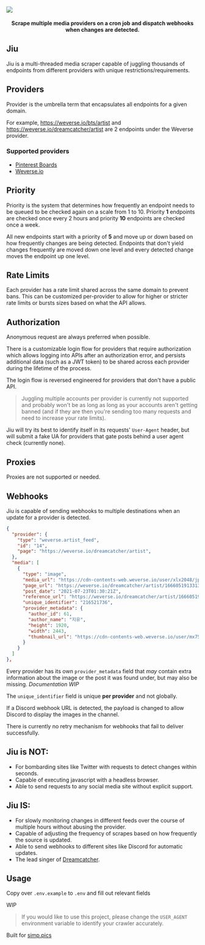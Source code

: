 
<h1>
  <img src="https://i.imgur.com/qVp1N9y.png">
</h1>

<p align="center">
  <b>Scrape multiple media providers on a cron job and dispatch webhooks when changes are detected.</b>
</p>

## Jiu
Jiu is a multi-threaded media scraper capable of juggling thousands of endpoints from different providers with unique restrictions/requirements.


## Providers

Provider is the umbrella term that encapsulates all endpoints for a given domain.

For example, https://weverse.io/bts/artist and https://weverse.io/dreamcatcher/artist are 2 endpoints under the Weverse provider.

### Supported providers

* [Pinterest Boards](https://www.pinterest.com/janairaoliveira314/handong)
* [Weverse.io](https://weverse.io/dreamcatcher/feed)


## Priority

Priority is the system that determines how frequently an endpoint needs to be queued to be checked again on a scale from 1 to 10.  Priority **1** endpoints are checked once every 2 hours and priority **10** endpoints are checked once a week.

All new endpoints start with a priority of **5** and move up or down based on how frequently changes are being detected. Endpoints that don't yield changes frequently are moved down one level and every detected change moves the endpoint up one level.

## Rate Limits
Each provider has a rate limit shared across the same domain to prevent bans. This can be customized per-provider to allow for higher or stricter rate limits or bursts sizes based on what the API allows.
## Authorization

Anonymous request are always preferred when possible.

There is a customizable login flow for providers that require authorization which allows logging into APIs after an authorization error, and persists additional data (such as a JWT token) to be shared across each provider during the lifetime of the process.

The login flow is reversed engineered for providers that don't have a public API.

> Juggling multiple accounts per provider is currently not supported and probably won't be as long as long as your accounts aren't getting banned (and if they are then you're sending too many requests and need to increase your rate limits).

Jiu will try its best to identify itself in its requests' `User-Agent` header, but will submit a fake UA for providers that gate posts behind a user agent check (currently none).

## Proxies
Proxies are not supported or needed.

## Webhooks

Jiu is capable of sending webhooks to multiple destinations when an update for a provider is detected.
```json
{
  "provider": {
    "type": "weverse.artist_feed",
    "id": "14",
    "page": "https://weverse.io/dreamcatcher/artist",
  },
  "media": [
    {
      "type": "image",
      "media_url": "https://cdn-contents-web.weverse.io/user/xlx2048/jpg/8a0561f034564758b77551745d7d62c6349.jpg",
      "page_url": "https://weverse.io/dreamcatcher/artist/1666051913313967?photoId=216521736",
      "post_date": "2021-07-23T01:30:21Z",
      "reference_url": "https://weverse.io/dreamcatcher/artist/1666051913313967?photoId=216521736",
      "unique_identifier": "216521736",
      "provider_metadata": {
        "author_id": 61,
        "author_name": "지유",
        "height": 1920,
        "width": 2443,
        "thumbnail_url": "https://cdn-contents-web.weverse.io/user/mx750/jpg/8a0561f034564758b77551745d7d62c6349.jpg"
      }
    }
  ]
},
```

Every provider has its own `provider_metadata` field that _may_ contain extra information about the image or the post it was found under, but may also be missing. _Documentation WIP_

The `unique_identifier` field is unique **per provider** and not globally.

If a Discord webhook URL is detected, the payload is changed to allow Discord to display the images in the channel.

There is currently no retry mechanism for webhooks that fail to deliver successfully.

## Jiu is **NOT**:
* For bombarding sites like Twitter with requests to detect changes within seconds.
* Capable of executing javascript with a headless browser.
* Able to send requests to any social media site without explicit support.

## Jiu **IS**:
* For slowly monitoring changes in different feeds over the course of multiple hours without abusing the provider.
* Capable of adjusting the frequency of scrapes based on how frequently the source is updated.
* Able to send webhooks to different sites like Discord for automatic updates.
* The lead singer of [Dreamcatcher](https://www.youtube.com/watch?v=1QD0FeZyDtQ).

## Usage

Copy over `.env.example` to `.env` and fill out relevant fields

WIP

> If you would like to use this project, please change the `USER_AGENT` environment variable to identify your crawler accurately.

Built for [simp.pics](https://github.com/xetera/simp.pics)
